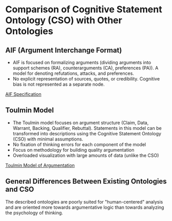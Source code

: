 # Comparison of Cognitive Statement Ontology (CSO) with Other Ontologies

## AIF (Argument Interchange Format)

- AIF is focused on formalizing arguments (dividing arguments into support schemes (RA), counterarguments (CA), preferences (PA)). A model for denoting refutations, attacks, and preferences.
- No explicit representation of sources, quotes, or credibility. Cognitive bias is not represented as a separate node.
 
 [AIF Specification](https://www.arg.tech/wp-content/uploads/2011/09/aif-spec.pdf)
 

## Toulmin Model

- The Toulmin model focuses on argument structure (Claim, Data, Warrant, Backing, Qualifier, Rebuttal). Statements in this model can be transformed into descriptions using the Cognitive Statement Ontology (CSO) with minimal assumptions.
- No fixation of thinking errors for each component of the model
- Focus on methodology for building quality argumentation
- Overloaded visualization with large amounts of data (unlike the CSO)

 [Toulmin Model of Argumentation](https://owl.purdue.edu/owl/general_writing/academic_writing/historical_perspectives_on_argumentation/toulmin_argument.html)


## General Differences Between Existing Ontologies and CSO

The described ontologies are poorly suited for "human-centered" analysis and are oriented more towards argumentative logic than towards analyzing the psychology of thinking.


